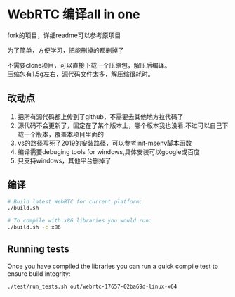 # WebRTC 编译all in one

fork的项目，详细readme可以参考原项目  

为了简单，方便学习，把能删掉的都删掉了  

不需要clone项目，可以直接下载一个压缩包，解压后编译。  
压缩包有1.5g左右，源代码文件太多，解压缩很耗时。  

## 改动点

1. 把所有源代码都上传到了github，不需要去其他地方拉代码了
2. 源代码不会更新了，固定在了某个版本上，哪个版本我也没看.不过可以自己下载一个版本，覆盖本项目里面的
3. vs的路径写死了2019的安装路径，可以参考init-msenv脚本函数
4. 编译需要debuging tools for windows,具体安装可以google或百度
5. 只支持windows，其他平台删掉了

## 编译

``` sh
# Build latest WebRTC for current platform:
./build.sh

# To compile with x86 libraries you would run:
./build.sh -c x86
```

## Running tests

Once you have compiled the libraries you can run a quick compile test to ensure build integrity:

``` sh
./test/run_tests.sh out/webrtc-17657-02ba69d-linux-x64
```
